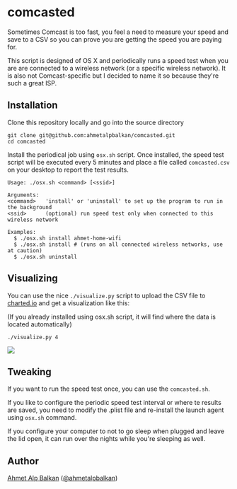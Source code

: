 # comcasted

Sometimes Comcast is too fast, you feel a need to measure your speed and save to a CSV
so you can prove you are getting the speed you are paying for.

This script is designed of OS X and periodically runs a speed test when you are
are connected to a wireless network (or a specific wireless network). It is also
not Comcast-specific but I decided to name it so because they're such a great ISP.

## Installation

Clone this repository locally and go into the source directory

	git clone git@github.com:ahmetalpbalkan/comcasted.git
	cd comcasted

Install the periodical job using `osx.sh` script. Once installed, the speed test script will
be executed every 5 minutes and place a file called `comcasted.csv` on your desktop to report the
test results.

	Usage: ./osx.sh <command> [<ssid>]

	Arguments:
	<command>	'install' or 'uninstall' to set up the program to run in the background
	<ssid>		(optional) run speed test only when connected to this wireless network

	Examples:
	  $ ./osx.sh install ahmet-home-wifi
	  $ ./osx.sh install # (runs on all connected wireless networks, use at caution)
	  $ ./osx.sh uninstall

## Visualizing

You can use the nice `./visualize.py` script to upload the CSV file to
[charted.io](http://www.charted.co) and get a visualization like this:

(If you already installed using osx.sh script, it will find where the
data is located automatically)

    ./visualize.py 4

![](http://cl.ly/image/1w0D392e1Q1I/Image%202015-01-21%20at%2011.36.39%20PM.png)

## Tweaking

If you want to run the speed test once, you can use the `comcasted.sh`.

If you like to configure the periodic speed test interval or where te results are saved,
you need to modify the .plist file and re-install the launch agent using `osx.sh` command.

If you configure your computer to not to go sleep when plugged and leave the lid open,
it can run over the nights while you're sleeping as well.

## Author

[Ahmet Alp Balkan](http://ahmetalpbalkan.com) ([@ahmetalpbalkan](https://twitter.com/ahmetalpbalkan))
